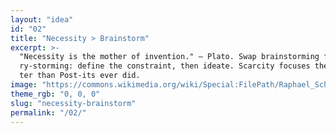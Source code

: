 ```yaml
---
layout: "idea"
id: "02"
title: "Necessity > Brainstorm"
excerpt: >-
  "Necessity is the mother of invention." — Plato. Swap brainstorming for bounda
  ry‑storming: define the constraint, then ideate. Scarcity focuses the room bet
  ter than Post‑its ever did.
image: "https://commons.wikimedia.org/wiki/Special:FilePath/Raphael_School_of_Athens.jpg"
theme_rgb: "0, 0, 0"
slug: "necessity-brainstorm"
permalink: "/02/"
---
```

<!-- TODO: Paste the full body content for this idea here. -->
